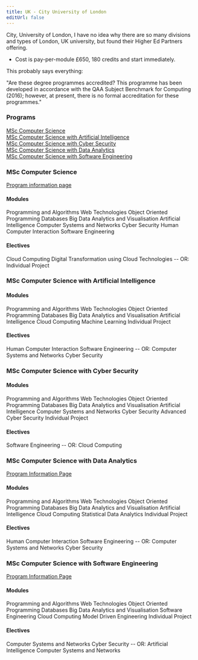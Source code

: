 ```yaml
---
title: UK - City University of London
editUrl: false
---
```


City, University of London, I have no idea why there are so many divisions and types of London, UK university, but found their Higher Ed Partners offering.

* Cost is pay-per-module £650, 180 credits and start immediately.

This probably says everything:

"Are these degree programmes accredited?
This programme has been developed in accordance with the QAA Subject Benchmark for Computing (2016); however, at present, there is no formal accreditation for these programmes."

### Programs

[MSc Computer Science](https://technology.online.city.ac.uk/msc-computer-science/)\
[MSc Computer Science with Artificial Intelligence](https://technology.online.city.ac.uk/msc-computer-science-with-artificial-intelligence/)\
[MSc Computer Science with Cyber Security](https://technology.online.city.ac.uk/msc-computer-science-with-cyber-security/)\
[MSc Computer Science with Data Analytics](https://technology.online.city.ac.uk/msc-computer-science-with-data-analytics/)\
[MSc Computer Science with Software Engineering](https://technology.online.city.ac.uk/msc-computer-science-with-software-engineering/)

### MSc Computer Science

[Program information page](https://technology.online.city.ac.uk/msc-computer-science/)

#### Modules

Programming and Algorithms
Web Technologies
Object Oriented Programming
Databases
Big Data Analytics and Visualisation
Artificial Intelligence
Computer Systems and Networks
Cyber Security
Human Computer Interaction
Software Engineering

#### Electives

Cloud Computing
Digital Transformation using Cloud Technologies
\-- OR:
Individual Project

### MSc Computer Science with Artificial Intelligence

#### Modules

Programming and Algorithms
Web Technologies
Object Oriented Programming
Databases
Big Data Analytics and Visualisation
Artificial Intelligence
Cloud Computing
Machine Learning
Individual Project

#### Electives

Human Computer Interaction
Software Engineering
\-- OR:
Computer Systems and Networks
Cyber Security

### MSc Computer Science with Cyber Security

#### Modules

Programming and Algorithms
Web Technologies
Object Oriented Programming
Databases
Big Data Analytics and Visualisation
Artificial Intelligence
Computer Systems and Networks
Cyber Security
Advanced Cyber Security
Individual Project

#### Electives

Software Engineering
\-- OR:
Cloud Computing

### MSc Computer Science with Data Analytics

[Program Information Page](https://technology.online.city.ac.uk/msc-computer-science-with-data-analytics/)

#### Modules

Programming and Algorithms
Web Technologies
Object Oriented Programming
Databases
Big Data Analytics and Visualisation
Artificial Intelligence
Cloud Computing
Statistical Data Analytics
Individual Project

#### Electives

Human Computer Interaction
Software Engineering
\-- OR:
Computer Systems and Networks
Cyber Security

### MSc Computer Science with Software Engineering

[Program Information Page](https://technology.online.city.ac.uk/msc-computer-science-with-software-engineering/)

#### Modules

Programming and Algorithms
Web Technologies
Object Oriented Programming
Databases
Big Data Analytics and Visualisation
Software Engineering
Cloud Computing
Model Driven Engineering
Individual Project

#### Electives

Computer Systems and Networks
Cyber Security
\-- OR:
Artificial Intelligence
Computer Systems and Networks
